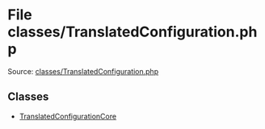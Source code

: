 File classes/TranslatedConfiguration.php
=========

Source: [classes/TranslatedConfiguration.php](https://github.com/PrestaShop/PrestaShop/blob/1.5.5.0/classes/TranslatedConfiguration.php)


Classes
-------

* [TranslatedConfigurationCore](class.TranslatedConfigurationCore.md)

